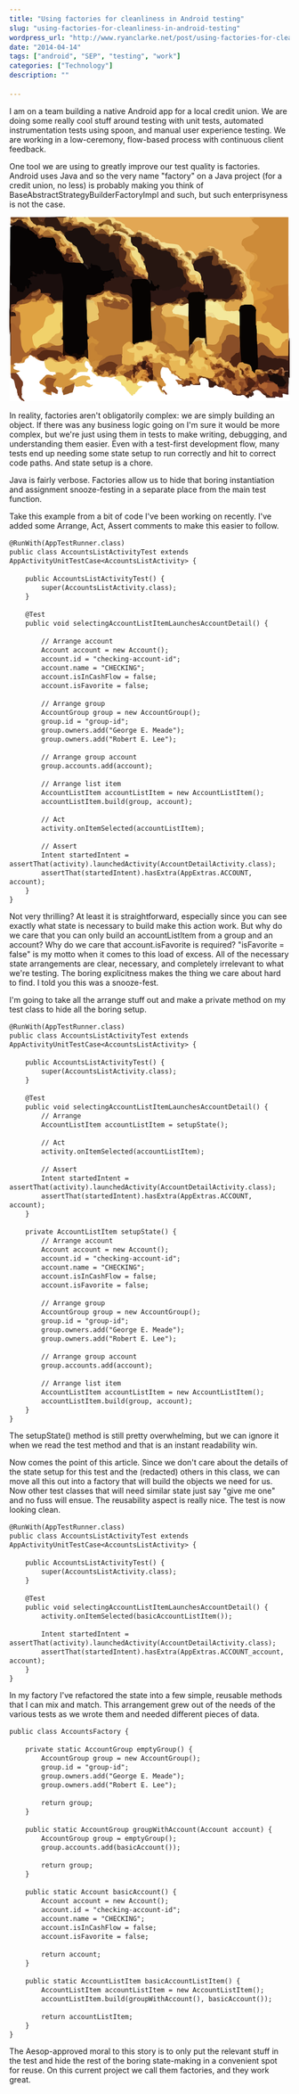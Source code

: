 ```yaml
---
title: "Using factories for cleanliness in Android testing"
slug: "using-factories-for-cleanliness-in-android-testing"
wordpress_url: "http://www.ryanclarke.net/post/using-factories-for-cleanliness-in-android-testing/"
date: "2014-04-14"
tags: ["android", "SEP", "testing", "work"]
categories: ["Technology"]
description: ""

---
```


I am on a team building a native Android app for a local credit union. We are doing some really cool stuff around testing with unit tests, automated instrumentation tests using spoon, and manual user experience testing. We are working in a low-ceremony, flow-based process with continuous client feedback.

One tool we are using to greatly improve our test quality is factories. Android uses Java and so the very name "factory" on a Java project (for a credit union, no less) is probably making you think of BaseAbstractStrategyBuilderFactoryImpl and such, but such enterprisyness is not the case.

![Factory chimneys billowing polution](/images/pollution-295305_6401.png)

In reality, factories aren't obligatorily complex: we are simply building an object. If there was any business logic going on I'm sure it would be more complex, but we're just using them in tests to make writing, debugging, and understanding them easier. Even with a test-first development flow, many tests end up needing some state setup to run correctly and hit to correct code paths. And state setup is a chore.

Java is fairly verbose. Factories allow us to hide that boring instantiation and assignment snooze-festing in a separate place from the main test function.

Take this example from a bit of code I've been working on recently. I've added some Arrange, Act, Assert comments to make this easier to follow.

    @RunWith(AppTestRunner.class)
    public class AccountsListActivityTest extends AppActivityUnitTestCase<AccountsListActivity> {

        public AccountsListActivityTest() {
            super(AccountsListActivity.class);
        }

        @Test
        public void selectingAccountListItemLaunchesAccountDetail() {

            // Arrange account
            Account account = new Account();
            account.id = "checking-account-id";
            account.name = "CHECKING";
            account.isInCashFlow = false;
            account.isFavorite = false;

            // Arrange group
            AccountGroup group = new AccountGroup();
            group.id = "group-id";
            group.owners.add("George E. Meade");
            group.owners.add("Robert E. Lee");

            // Arrange group account
            group.accounts.add(account);

            // Arrange list item
            AccountListItem accountListItem = new AccountListItem();
            accountListItem.build(group, account);

            // Act
            activity.onItemSelected(accountListItem);

            // Assert
            Intent startedIntent = assertThat(activity).launchedActivity(AccountDetailActivity.class);
            assertThat(startedIntent).hasExtra(AppExtras.ACCOUNT, account);
        }
    }

Not very thrilling? At least it is straightforward, especially since you can see exactly what state is necessary to build make this action work. But why do we care that you can only build an accountListItem from a group and an account? Why do we care that account.isFavorite is required? "isFavorite = false" is my motto when it comes to this load of excess. All of the necessary state arrangements are clear, necessary, and completely irrelevant to what we're testing. The boring explicitness makes the thing we care about hard to find. I told you this was a snooze-fest.

I'm going to take all the arrange stuff out and make a private method on my test class to hide all the boring setup.

    @RunWith(AppTestRunner.class)
    public class AccountsListActivityTest extends AppActivityUnitTestCase<AccountsListActivity> {

        public AccountsListActivityTest() {
            super(AccountsListActivity.class);
        }

        @Test
        public void selectingAccountListItemLaunchesAccountDetail() {
            // Arrange
            AccountListItem accountListItem = setupState();

            // Act
            activity.onItemSelected(accountListItem);

            // Assert
            Intent startedIntent = assertThat(activity).launchedActivity(AccountDetailActivity.class);
            assertThat(startedIntent).hasExtra(AppExtras.ACCOUNT, account);
        }

        private AccountListItem setupState() {
            // Arrange account
            Account account = new Account();
            account.id = "checking-account-id";
            account.name = "CHECKING";
            account.isInCashFlow = false;
            account.isFavorite = false;

            // Arrange group
            AccountGroup group = new AccountGroup();
            group.id = "group-id";
            group.owners.add("George E. Meade");
            group.owners.add("Robert E. Lee");

            // Arrange group account
            group.accounts.add(account);

            // Arrange list item
            AccountListItem accountListItem = new AccountListItem();
            accountListItem.build(group, account);
        } 
    }

The setupState() method is still pretty overwhelming, but we can ignore it when we read the test method and that is an instant readability win.

Now comes the point of this article. Since we don't care about the details of the state setup for this test and the (redacted) others in this class, we can move all this out into a factory that will build the objects we need for us. Now other test classes that will need similar state just say "give me one" and no fuss will ensue. The reusability aspect is really nice. The test is now looking clean.

    @RunWith(AppTestRunner.class)
    public class AccountsListActivityTest extends AppActivityUnitTestCase<AccountsListActivity> {

        public AccountsListActivityTest() {
            super(AccountsListActivity.class);
        }

        @Test
        public void selectingAccountListItemLaunchesAccountDetail() {
            activity.onItemSelected(basicAccountListItem());

            Intent startedIntent = assertThat(activity).launchedActivity(AccountDetailActivity.class);
            assertThat(startedIntent).hasExtra(AppExtras.ACCOUNT_account, account);
        }
    }

In my factory I've refactored the state into a few simple, reusable methods that I can mix and match. This arrangement grew out of the needs of the various tests as we wrote them and needed different pieces of data.

    public class AccountsFactory {

        private static AccountGroup emptyGroup() {
            AccountGroup group = new AccountGroup();
            group.id = "group-id";
            group.owners.add("George E. Meade");
            group.owners.add("Robert E. Lee");

            return group;
        }

        public static AccountGroup groupWithAccount(Account account) {
            AccountGroup group = emptyGroup();
            group.accounts.add(basicAccount());

            return group;
        }

        public static Account basicAccount() {
            Account account = new Account();
            account.id = "checking-account-id";
            account.name = "CHECKING";
            account.isInCashFlow = false;
            account.isFavorite = false;

            return account;
        }

        public static AccountListItem basicAccountListItem() {
            AccountListItem accountListItem = new AccountListItem();
            accountListItem.build(groupWithAccount(), basicAccount());

            return accountListItem;
        }
    }

The Aesop-approved moral to this story is to only put the relevant stuff in the test and hide the rest of the boring state-making in a convenient spot for reuse. On this current project we call them factories, and they work great.

